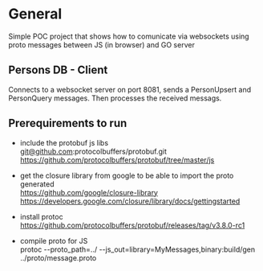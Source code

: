 # General

Simple POC project that shows how to comunicate via websockets using proto messages between JS (in browser) and GO server 

## Persons DB - Client

Connects to a websocket server on port 8081, sends a PersonUpsert and PersonQuery messages. Then processes the received messags.  

## Prerequirements to run

- include the protobuf js libs  
git@github.com:protocolbuffers/protobuf.git
https://github.com/protocolbuffers/protobuf/tree/master/js

- get the closure library from google to be able to import the proto generated  
https://github.com/google/closure-library
https://developers.google.com/closure/library/docs/gettingstarted

- install protoc  
https://github.com/protocolbuffers/protobuf/releases/tag/v3.8.0-rc1

- compile proto for JS  
protoc --proto_path=../ --js_out=library=MyMessages,binary:build/gen ../proto/message.proto

